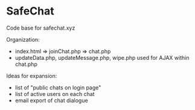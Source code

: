# SafeChat
Code base for safechat.xyz

Organization:
 - index.html => joinChat.php => chat.php
 - updateData.php, updateMessage.php, wipe.php used for AJAX within chat.php

Ideas for expansion:
 - list of "public chats on login page"
 - list of active users on each chat
 - email export of chat dialogue
